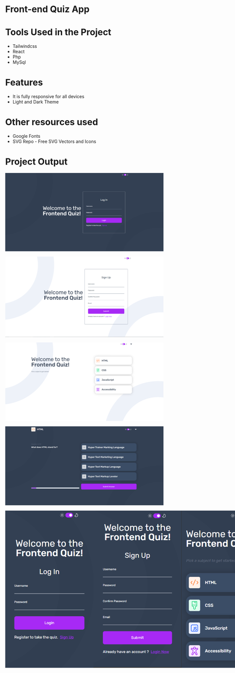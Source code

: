 # Front-end Quiz App

# Tools Used in the Project
* Tailwindcss
* React
* Php
* MySql

# Features
* It is fully responsive for all devices
* Light and Dark Theme

# Other resources used
*  Google Fonts
*  SVG Repo - Free SVG Vectors and Icons


# Project Output
![Front-endQuizApp](https://github.com/jcrunatay/frontend_quiz_app/blob/main/public/images/output_img/desktop_login.png "Login Page Desktop Version")

![Front-endQuizApp](https://github.com/jcrunatay/frontend_quiz_app/blob/main/public/images/output_img/desktop_sign_in.png "Sign up Desktop Version")

![Front-endQuizApp](https://github.com/jcrunatay/frontend_quiz_app/blob/main/public/images/output_img/desktop_light_choosing_subject.png "Choosing Subject Desktop Version")

![Front-endQuizApp](https://github.com/jcrunatay/frontend_quiz_app/blob/main/public/images/output_img/desktop_starting_quiz.png "Starting Quiz Desktop Version")


<div style="display: flex;">
  <img height="500" src="https://github.com/jcrunatay/frontend_quiz_app/blob/main/public/images/output_img/mobile_login.png" alt="Log inn Page Mobile Version"/>
  <img height="500" src="https://github.com/jcrunatay/frontend_quiz_app/blob/main/public/images/output_img/mobile_sign_in.png" alt="Sign up Page Mobile Version"/>
  <img height="500" src="https://github.com/jcrunatay/frontend_quiz_app/blob/main/public/images/output_img/mobile_light_choosing_subject.png" alt="Choosing Subject Mobile Version"/>
  <img height="500" src="https://github.com/jcrunatay/frontend_quiz_app/blob/main/public/images/output_img/mobile_starting_quiz.png" alt="Starting Quiz Mobile Version"/>
</div>

